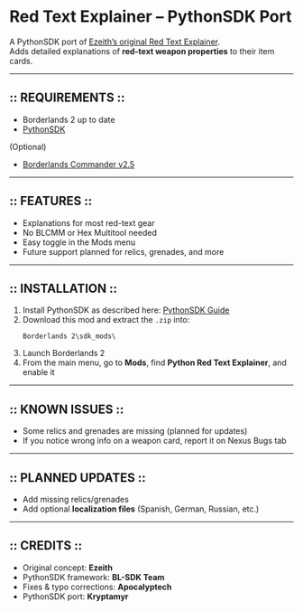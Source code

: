 # Red Text Explainer – PythonSDK Port

A PythonSDK port of [Ezeith’s original Red Text Explainer](https://www.nexusmods.com/borderlands2/mods/165).  
Adds detailed explanations of **red-text weapon properties** to their item cards.  

---

## :: REQUIREMENTS ::
- Borderlands 2 up to date  
- [PythonSDK](https://bl-sdk.github.io/willow2-mod-db/)  

(Optional)  
- [Borderlands Commander v2.5](https://bl-sdk.github.io/mods/BorderlandsCommander/)  

---

## :: FEATURES ::
- Explanations for most red-text gear  
- No BLCMM or Hex Multitool needed  
- Easy toggle in the Mods menu  
- Future support planned for relics, grenades, and more  

---

## :: INSTALLATION ::
1. Install PythonSDK as described here: [PythonSDK Guide](https://bl-sdk.github.io/willow2-mod-db/)  
2. Download this mod and extract the `.zip` into:  
   ```
   Borderlands 2\sdk_mods\
   ```
3. Launch Borderlands 2  
4. From the main menu, go to **Mods**, find **Python Red Text Explainer**, and enable it  

---

## :: KNOWN ISSUES ::
- Some relics and grenades are missing (planned for updates)  
- If you notice wrong info on a weapon card, report it on Nexus Bugs tab 

---

## :: PLANNED UPDATES ::
- Add missing relics/grenades  
- Add optional **localization files** (Spanish, German, Russian, etc.)  

---

## :: CREDITS ::
- Original concept: **Ezeith**  
- PythonSDK framework: **BL-SDK Team**  
- Fixes & typo corrections: **Apocalyptech**  
- PythonSDK port: **Kryptamyr**  
